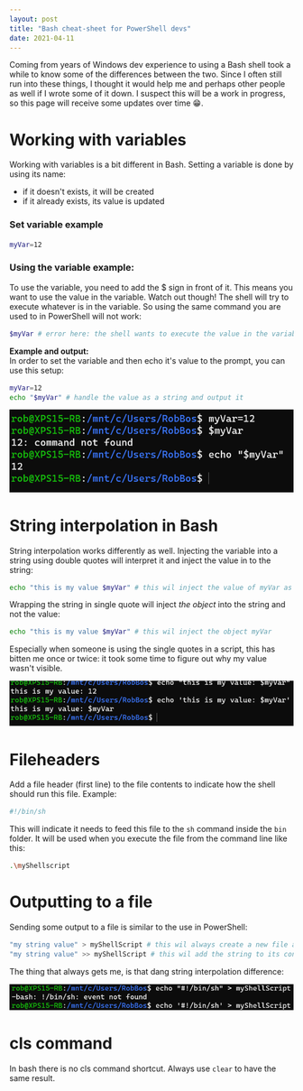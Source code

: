```yaml
---
layout: post
title: "Bash cheat-sheet for PowerShell devs"
date: 2021-04-11
---
```


Coming from years of Windows dev experience to using a Bash shell took a while to know some of the differences between the two. Since I often still run into these things, I thought it would help me and perhaps other people as well if I wrote some of it down. I suspect this will be a work in progress, so this page will receive some updates over time 😁.

# Working with variables
Working with variables is a bit different in Bash. Setting a variable is done by using its name: 
* if it doesn't exists, it will be created
* if it already exists, its value is updated

### Set variable example
``` sh
myVar=12
```

### Using the variable example:
To use the variable, you need to add the $ sign in front of it. This means you want to use the value in the variable. 
Watch out though! The shell will try to execute whatever is in the variable. So using the same command you are used to in PowerShell will not work:
``` sh
$myVar # error here: the shell wants to execute the value in the variable, which is 12 in this case.
``` 

**Example and output:**  
In order to set the variable and then echo it's value to the prompt, you can use this setup:
``` sh
myVar=12
echo "$myVar" # handle the value as a string and output it
```

![Variables example results](/images/20210411/20210411_Variables.png)  

# String interpolation in Bash
String interpolation works differently as well. Injecting the variable into a string using double quotes will interpret it and inject the value in to the string:
``` sh
echo "this is my value $myVar" # this wil inject the value of myVar as a string
``` 

Wrapping the string in single quote will inject *the object* into the string and not the value:
``` sh
echo "this is my value $myVar" # this wil inject the object myVar
``` 
Especially when someone is using the single quotes in a script, this has bitten me once or twice: it took some time to figure out why my value wasn't visible. 

![String interpolation results](/images/20210411/20210411_StringInterpolation.png)

# Fileheaders
Add a file header (first line) to the file contents to indicate how the shell should run this file. Example:  
``` sh
#!/bin/sh
```

This will indicate it needs to feed this file to the `sh` command inside the `bin` folder.
It will be used when you execute the file from the command line like this:
``` sh
.\myShellscript
```

# Outputting to a file
Sending some output to a file is similar to the use in PowerShell:
``` sh
"my string value" > myShellScript # this wil always create a new file and set its content
"my string value" >> myShellScript # this wil add the string to its content
```
The thing that always gets me, is that dang string interpolation difference:  

![Output of this example](/images/20210411/20210411_NewFile.png)  

# cls command
In bash there is no cls command shortcut. Always use `clear` to have the same result. 
